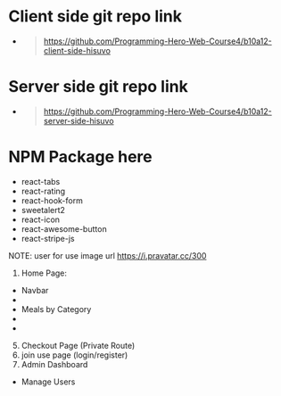 # Client side git repo link

- > https://github.com/Programming-Hero-Web-Course4/b10a12-client-side-hisuvo

# Server side git repo link

- > https://github.com/Programming-Hero-Web-Course4/b10a12-server-side-hisuvo

# NPM Package here

- react-tabs
- react-rating
- react-hook-form
- sweetalert2
- react-icon
- react-awesome-button
- react-stripe-js

NOTE: user for use image url https://i.pravatar.cc/300

<!-- Done Page  -->

1. Home Page:

- Navbar
-
- Meals by Category
-
-

5. Checkout Page (Private Route)
6. join use page (login/register)
7. Admin Dashboard

- Manage Users
